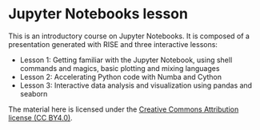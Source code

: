 # Jupyter Notebooks lesson

This is an introductory course on Jupyter Notebooks. It is composed of a presentation generated with RISE and three interactive lessons:
 - Lesson 1: Getting familiar with the Jupyter Notebook, using shell commands and magics, basic plotting and mixing languages
 - Lesson 2: Accelerating Python code with Numba and Cython
 - Lesson 3: Interactive data analysis and visualization using pandas and seaborn

The material here is licensed under the [Creative Commons Attribution license (CC BY4.0)](https://creativecommons.org/licenses/by/4.0/).





